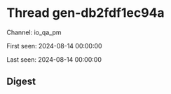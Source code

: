 # Thread gen-db2fdf1ec94a
Channel: io_qa_pm

First seen: 2024-08-14 00:00:00

Last seen: 2024-08-14 00:00:00

## Digest


